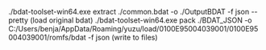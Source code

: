 ./bdat-toolset-win64.exe extract ./common.bdat -o ./OutputBDAT -f json --pretty (load original bdat)
./bdat-toolset-win64.exe pack ./BDAT_JSON -o C:/Users/benja/AppData/Roaming/yuzu/load/0100E95004039001/0100E95004039001/romfs/bdat -f json (write to files)
